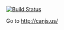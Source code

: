 [![Build Status](https://secure.travis-ci.org/daffl/canjs.png)](http://travis-ci.org/daffl/canjs)

Go to http://canjs.us/
